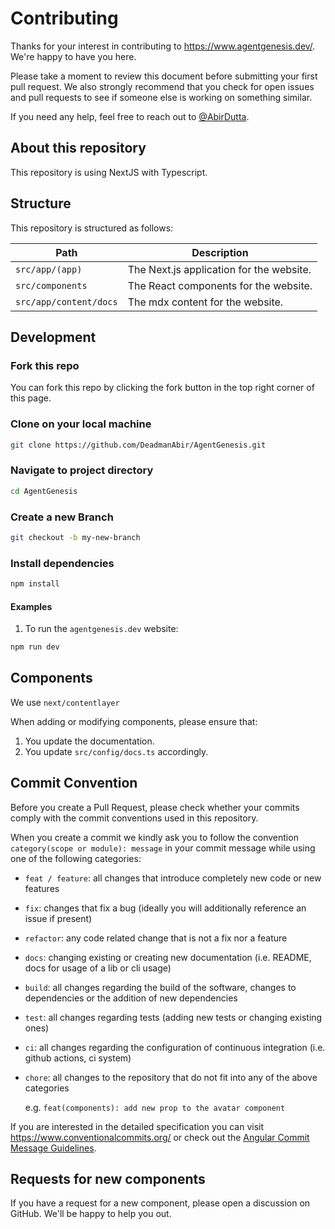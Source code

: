 # Contributing

Thanks for your interest in contributing to https://www.agentgenesis.dev/. We're happy to have you here.

Please take a moment to review this document before submitting your first pull request. We also strongly recommend that you check for open issues and pull requests to see if someone else is working on something similar.

If you need any help, feel free to reach out to [@AbirDutta](https://x.com/ItsDutta99).

## About this repository

This repository is using NextJS with Typescript.


## Structure

This repository is structured as follows:



| Path                  | Description                              |
| --------------------- | ---------------------------------------- |
| `src/app/(app)`       | The Next.js application for the website. |
| `src/components` | The React components for the website.    |
| `src/app/content/docs`    | The mdx content for the website.             |


## Development

### Fork this repo

You can fork this repo by clicking the fork button in the top right corner of this page.

### Clone on your local machine

```bash
git clone https://github.com/DeadmanAbir/AgentGenesis.git
```

### Navigate to project directory

```bash
cd AgentGenesis
```

### Create a new Branch

```bash
git checkout -b my-new-branch
```

### Install dependencies

```bash
npm install
```

#### Examples

1. To run the `agentgenesis.dev` website:

```bash
npm run dev
```

## Components

We use `next/contentlayer`

When adding or modifying components, please ensure that:

1. You update the documentation.
3. You update `src/config/docs.ts` accordingly.

## Commit Convention

Before you create a Pull Request, please check whether your commits comply with
the commit conventions used in this repository.

When you create a commit we kindly ask you to follow the convention
`category(scope or module): message` in your commit message while using one of
the following categories:

- `feat / feature`: all changes that introduce completely new code or new
  features
- `fix`: changes that fix a bug (ideally you will additionally reference an
  issue if present)
- `refactor`: any code related change that is not a fix nor a feature
- `docs`: changing existing or creating new documentation (i.e. README, docs for
  usage of a lib or cli usage)
- `build`: all changes regarding the build of the software, changes to
  dependencies or the addition of new dependencies
- `test`: all changes regarding tests (adding new tests or changing existing
  ones)
- `ci`: all changes regarding the configuration of continuous integration (i.e.
  github actions, ci system)
- `chore`: all changes to the repository that do not fit into any of the above
  categories

  e.g. `feat(components): add new prop to the avatar component`

If you are interested in the detailed specification you can visit
https://www.conventionalcommits.org/ or check out the
[Angular Commit Message Guidelines](https://github.com/angular/angular/blob/22b96b9/CONTRIBUTING.md#-commit-message-guidelines).

## Requests for new components

If you have a request for a new component, please open a discussion on GitHub. We'll be happy to help you out.
